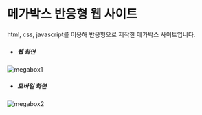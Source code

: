 # 메가박스 반응형 웹 사이트
html, css, javascript를 이용해 반응형으로 제작한 메가박스 사이트입니다. 

+ ##### 웹 화면
![megabox1](https://user-images.githubusercontent.com/57783061/116389254-b3608380-a857-11eb-8a4b-5ea92f7359aa.PNG)



+ ##### 모바일 화면
![megabox2](https://user-images.githubusercontent.com/57783061/116389295-be1b1880-a857-11eb-9864-06a4453557f6.jpg)



